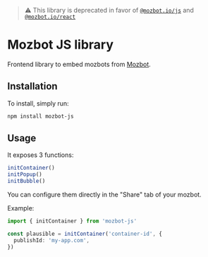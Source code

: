 > ⚠️ This library is deprecated in favor of [`@mozbot.io/js`](https://www.npmjs.com/package/@mozbot.io/js) and [`@mozbot.io/react`](https://www.npmjs.com/package/@mozbot.io/react)

# Mozbot JS library

Frontend library to embed mozbots from [Mozbot](https://www.mozbot.io/).

## Installation

To install, simply run:

```bash
npm install mozbot-js
```

## Usage

It exposes 3 functions:

```ts
initContainer()
initPopup()
initBubble()
```

You can configure them directly in the "Share" tab of your mozbot.

Example:

```ts
import { initContainer } from 'mozbot-js'

const plausible = initContainer('container-id', {
  publishId: 'my-app.com',
})
```

